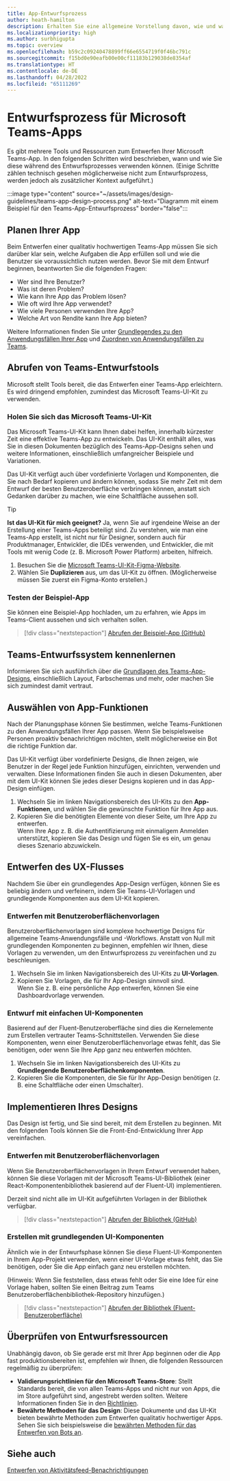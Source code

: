 ```yaml
---
title: App-Entwurfsprozess
author: heath-hamilton
description: Erhalten Sie eine allgemeine Vorstellung davon, wie und wann Sie Microsoft-Tools und -Ressourcen verwenden können, um eine effektive Microsoft Teams-App zu entwerfen.
ms.localizationpriority: high
ms.author: surbhigupta
ms.topic: overview
ms.openlocfilehash: b59c2c09240478899ff66e6554719f0f46bc791c
ms.sourcegitcommit: f15bd0e90eafb00e00cf11183b129038de8354af
ms.translationtype: HT
ms.contentlocale: de-DE
ms.lasthandoff: 04/28/2022
ms.locfileid: "65111269"
---
```

# <a name="design-process-for-microsoft-teams-apps"></a>Entwurfsprozess für Microsoft Teams-Apps

Es gibt mehrere Tools und Ressourcen zum Entwerfen Ihrer Microsoft Teams-App. In den folgenden Schritten wird beschrieben, wann und wie Sie diese während des Entwurfsprozesses verwenden können. (Einige Schritte zählen technisch gesehen möglicherweise nicht zum Entwurfsprozess, werden jedoch als zusätzlicher Kontext aufgeführt.)

:::image type="content" source="~/assets/images/design-guidelines/teams-app-design-process.png" alt-text="Diagramm mit einem Beispiel für den Teams-App-Entwurfsprozess" border="false":::

## <a name="plan-your-app"></a>Planen Ihrer App

Beim Entwerfen einer qualitativ hochwertigen Teams-App müssen Sie sich darüber klar sein, welche Aufgaben die App erfüllen soll und wie die Benutzer sie voraussichtlich nutzen werden. Bevor Sie mit dem Entwurf beginnen, beantworten Sie die folgenden Fragen:

* Wer sind Ihre Benutzer?
* Was ist deren Problem?
* Wie kann Ihre App das Problem lösen?
* Wie oft wird Ihre App verwendet?
* Wie viele Personen verwenden Ihre App?
* Welche Art von Rendite kann Ihre App bieten?

Weitere Informationen finden Sie unter [Grundlegendes zu den Anwendungsfällen Ihrer App](~/concepts/design/understand-use-cases.md) und [Zuordnen von Anwendungsfällen zu Teams](~/concepts/design/map-use-cases.md).

## <a name="get-teams-design-tools"></a>Abrufen von Teams-Entwurfstools

Microsoft stellt Tools bereit, die das Entwerfen einer Teams-App erleichtern. Es wird dringend empfohlen, zumindest das Microsoft Teams-UI-Kit zu verwenden.

### <a name="get-the-microsoft-teams-ui-kit"></a>Holen Sie sich das Microsoft Teams-UI-Kit

Das Microsoft Teams-UI-Kit kann Ihnen dabei helfen, innerhalb kürzester Zeit eine effektive Teams-App zu entwickeln. Das UI-Kit enthält alles, was Sie in diesen Dokumenten bezüglich des Teams-App-Designs sehen und weitere Informationen, einschließlich umfangreicher Beispiele und Variationen.

Das UI-Kit verfügt auch über vordefinierte Vorlagen und Komponenten, die Sie nach Bedarf kopieren und ändern können, sodass Sie mehr Zeit mit dem Entwurf der besten Benutzeroberfläche verbringen können, anstatt sich Gedanken darüber zu machen, wie eine Schaltfläche aussehen soll.

> [!TIP]
> **Ist das UI-Kit für mich geeignet?** Ja, wenn Sie auf irgendeine Weise an der Erstellung einer Teams-Apps beteiligt sind. Zu verstehen, wie man eine Teams-App erstellt, ist nicht nur für Designer, sondern auch für Produktmanager, Entwickler, die IDEs verwenden, und Entwickler, die mit Tools mit wenig Code (z. B. Microsoft Power Platform) arbeiten, hilfreich.

1. Besuchen Sie die [Microsoft Teams-UI-Kit-Figma-Website](https://www.figma.com/community/file/916836509871353159).
1. Wählen Sie **Duplizieren** aus, um das UI-Kit zu öffnen. (Möglicherweise müssen Sie zuerst ein Figma-Konto erstellen.)

### <a name="try-the-sample-app"></a>Testen der Beispiel-App

Sie können eine Beispiel-App hochladen, um zu erfahren, wie Apps im Teams-Client aussehen und sich verhalten sollen.

> [!div class="nextstepaction"]
> [Abrufen der Beispiel-App (GitHub)](https://github.com/OfficeDev/Microsoft-Teams-Samples/tree/main/samples/tab-ui-templates/ts)

## <a name="learn-teams-design-system"></a>Teams-Entwurfssystem kennenlernen

Informieren Sie sich ausführlich über die [Grundlagen des Teams-App-Designs](design-teams-app-fundamentals.md), einschließlich Layout, Farbschemas und mehr, oder machen Sie sich zumindest damit vertraut.

## <a name="choose-app-capabilities"></a>Auswählen von App-Funktionen

Nach der Planungsphase können Sie bestimmen, welche Teams-Funktionen zu den Anwendungsfällen Ihrer App passen. Wenn Sie beispielsweise Personen proaktiv benachrichtigen möchten, stellt möglicherweise ein Bot die richtige Funktion dar.

Das UI-Kit verfügt über vordefinierte Designs, die Ihnen zeigen, wie Benutzer in der Regel jede Funktion hinzufügen, einrichten, verwenden und verwalten. Diese Informationen finden Sie auch in diesen Dokumenten, aber mit dem UI-Kit können Sie jedes dieser Designs kopieren und in das App-Design einfügen.

1. Wechseln Sie im linken Navigationsbereich des UI-Kits zu den **App-Funktionen**, und wählen Sie die gewünschte Funktion für Ihre App aus.
1. Kopieren Sie die benötigten Elemente von dieser Seite, um Ihre App zu entwerfen.<br />
   Wenn Ihre App z. B. die Authentifizierung mit einmaligem Anmelden unterstützt, kopieren Sie das Design und fügen Sie es ein, um genau dieses Szenario abzuwickeln.

## <a name="design-your-ux-flow"></a>Entwerfen des UX-Flusses

Nachdem Sie über ein grundlegendes App-Design verfügen, können Sie es beliebig ändern und verfeinern, indem Sie Teams-UI-Vorlagen und grundlegende Komponenten aus dem UI-Kit kopieren.

### <a name="design-with-ui-templates"></a>Entwerfen mit Benutzeroberflächenvorlagen

Benutzeroberflächenvorlagen sind komplexe hochwertige Designs für allgemeine Teams-Anwendungsfälle und -Workflows. Anstatt von Null mit grundlegenden Komponenten zu beginnen, empfehlen wir Ihnen, diese Vorlagen zu verwenden, um den Entwurfsprozess zu vereinfachen und zu beschleunigen.

1. Wechseln Sie im linken Navigationsbereich des UI-Kits zu **UI-Vorlagen**.
1. Kopieren Sie Vorlagen, die für Ihr App-Design sinnvoll sind.<br />
   Wenn Sie z. B. eine persönliche App entwerfen, können Sie eine Dashboardvorlage verwenden.

### <a name="design-with-basic-ui-components"></a>Entwurf mit einfachen UI-Komponenten

Basierend auf der Fluent-Benutzeroberfläche sind dies die Kernelemente zum Erstellen vertrauter Teams-Schnittstellen. Verwenden Sie diese Komponenten, wenn einer Benutzeroberflächenvorlage etwas fehlt, das Sie benötigen, oder wenn Sie Ihre App ganz neu entwerfen möchten.

1. Wechseln Sie im linken Navigationsbereich des UI-Kits zu **Grundlegende Benutzeroberflächenkomponenten**.
1. Kopieren Sie die Komponenten, die Sie für Ihr App-Design benötigen (z. B. eine Schaltfläche oder einen Umschalter).

## <a name="implement-your-design"></a>Implementieren Ihres Designs

Das Design ist fertig, und Sie sind bereit, mit dem Erstellen zu beginnen. Mit den folgenden Tools können Sie die Front-End-Entwicklung Ihrer App vereinfachen.

### <a name="build-with-ui-templates"></a>Entwerfen mit Benutzeroberflächenvorlagen

Wenn Sie Benutzeroberflächenvorlagen in Ihrem Entwurf verwendet haben, können Sie diese Vorlagen mit der Microsoft Teams-UI-Bibliothek (einer React-Komponentenbibliothek basierend auf der Fluent-UI) implementieren.

Derzeit sind nicht alle im UI-Kit aufgeführten Vorlagen in der Bibliothek verfügbar.

> [!div class="nextstepaction"]
> [Abrufen der Bibliothek (GitHub)](https://github.com/OfficeDev/microsoft-teams-ui-component-library)

### <a name="build-with-basic-ui-components"></a>Erstellen mit grundlegenden UI-Komponenten

Ähnlich wie in der Entwurfsphase können Sie diese Fluent-UI-Komponenten in Ihrem App-Projekt verwenden, wenn einer UI-Vorlage etwas fehlt, das Sie benötigen, oder Sie die App einfach ganz neu erstellen möchten. 

(Hinweis: Wenn Sie feststellen, dass etwas fehlt oder Sie eine Idee für eine Vorlage haben, sollten Sie einen Beitrag zum Teams Benutzeroberflächenbibliothek-Repository hinzufügen.)

> [!div class="nextstepaction"]
> [Abrufen der Bibliothek (Fluent-Benutzeroberfläche)](https://fluentsite.z22.web.core.windows.net/)

## <a name="review-design-resources"></a>Überprüfen von Entwurfsressourcen

Unabhängig davon, ob Sie gerade erst mit Ihrer App beginnen oder die App fast produktionsbereiten ist, empfehlen wir Ihnen, die folgenden Ressourcen regelmäßig zu überprüfen:

* **Validierungsrichtlinien für den Microsoft Teams-Store**: Stellt Standards bereit, die von allen Teams-Apps und nicht nur von Apps, die im Store aufgeführt sind, angestrebt werden sollten. Weitere Informationen finden Sie in den [Richtlinien](~/concepts/deploy-and-publish/appsource/prepare/teams-store-validation-guidelines.md).
* **Bewährte Methoden für das Design**: Diese Dokumente und das UI-Kit bieten bewährte Methoden zum Entwerfen qualitativ hochwertiger Apps. Sehen Sie sich beispielsweise die [bewährten Methoden für das Entwerfen von Bots an](~/bots/design/bots.md#best-practices).

## <a name="see-also"></a>Siehe auch

[Entwerfen von Aktivitätsfeed-Benachrichtigungen](~/concepts/design/activity-feed-notifications.md)
